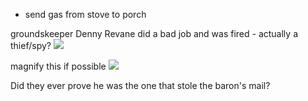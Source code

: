 * send gas from stove to porch

groundskeeper Denny Revane did a bad job and was fired - actually a thief/spy?
![](https://i.imgur.com/mC4XDmc.jpeg)

magnify this if possible
![](https://i.imgur.com/bsdUbAK.png)

Did they ever prove he was the one that stole the baron's mail?